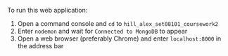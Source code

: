 To run this web application:


1. Open a command console and `cd` to `hill_alex_set08101_coursework2`
2. Enter `nodemon` and wait for `Connected to MongoDB` to appear
3. Open a web browser (preferably Chrome) and enter `localhost:8000` in the address bar
